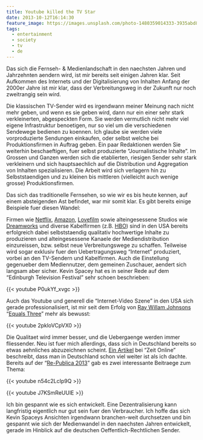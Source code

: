 ```yaml
---
title: Youtube killed the TV Star
date: 2013-10-12T16:14:30
feature_image: https://images.unsplash.com/photo-1480359014333-3935abd88252?ixlib=rb-0.3.5&q=80&fm=jpg&crop=entropy&cs=tinysrgb&w=1080&fit=max&ixid=eyJhcHBfaWQiOjExNzczfQ&s=71d8a06ea48b7e20e046d9cbe023e866
tags:
  - entertainment
  - society
  - tv
  - de
---
```


Das sich die Fernseh- & Medienlandschaft in den naechsten Jahren und Jahrzehnten aendern wird, ist mir bereits seit einigen Jahren klar. Seit Aufkommen des Internets und der Digitalisierung von Inhalten Anfang der 2000er Jahre ist mir klar, dass der Verbreitungsweg in der Zukunft nur noch zweitrangig sein wird.

Die klassischen TV-Sender wird es irgendwann meiner Meinung nach nicht mehr geben, und wenn es sie geben wird, dann nur ein einer sehr stark verkleinerten, abgespeckten Form. Sie werden vermutlich nicht mehr viel eigene Infrastruktur benoetigen, nur so viel um die verschiedenen Sendewege bedienen zu koennen. Ich glaube sie werden viele vorproduzierte Sendungen einkaufen, oder selbst welche bei Produktionsfirmen in Auftrag geben. Ein paar Redaktionen werden Sie weiterhin beschaeftigen, fuer selbst produzierte “Journalistische Inhalte”. Im Grossen und Ganzen werden sich die etablierten, riesigen Sender sehr stark verkleinern und sich hauptsaechlich auf die Distribution und Aggregation von Inhalten spezialisieren. Die Arbeit wird sich verlagern hin zu Selbststaendigen und zu kleinen bis mittleren (vielleicht auch wenige grosse) Produktionsfirmen.

Das sich das traditionelle Fernsehen, so wie wir es bis heute kennen, auf einem absteigenden Ast befindet, war mir somit klar. Es gibt bereits einige Beispiele fuer diesen Wandel:

Firmen wie [Netflix](http://articles.washingtonpost.com/2013-07-18/business/40651173_1_cable-services-national-cable-amp-cable-television), [Amazon](http://techcrunch.com/2012/12/20/amazon-to-produce-6-original-comedy-series-pilots-viewers-decide-which-shows-survive/), [Lovefilm](http://www.independent.co.uk/arts-entertainment/tv/news/a-rival-for-netflix-amazon-to-produce-five-original-tv-shows-for-lovefilm-8636478.html) sowie alteingesessene Studios wie [Dreamworks](http://online.wsj.com/news/articles/SB10001424127887323836504578551152066280698) und diverse Kabelfirmen (z.B. [HBO](http://en.wikipedia.org/wiki/HBO#Overview)) sind in den USA bereits erfolgreich dabei selbststaendig qualitativ hochwertige Inhalte zu produzieren und alteingesessene Kanaele der Mediendistribution einzureissen, bzw. selbst neue Verbreitungswege zu schaffen. Teilweise wird sogar exklusiv fuer den Uebertragungsweg “Internet” produziert, vorbei an den TV-Sendern und Kabelfirmen. Auch die Einstellung gegenueber dem Mediennutzer, dem gemeinen Zuschauer, aendert sich langsam aber sicher. Kevin Spacey hat es in seiner Rede auf dem “Edinburgh Television Festival” sehr schoen beschrieben:

{{< youtube P0ukYf_xvgc >}}

Auch das Youtube und generell die “Internet-Video Szene” in den USA sich gerade professionalisiert, ist mir seit dem Erfolg von [Ray Willam Johnsons](http://en.wikipedia.org/wiki/Ray_William_Johnson) “[Equals Three](http://www.youtube.com/playlist?list=PL6A40AB04892E2A1F)” mehr als bewusst:

{{< youtube 2pkloVCpVX0 >}}

Die Qualitaet wird immer besser, und die Uebergaenge werden immer fliessender. Neu ist fuer mich allerdings, dass sich in Deutschland bereits so etwas aehnliches abzuzeichnen scheint. [Ein Artikel](http://www.zeit.de/2013/42/jugendliche-generation-youtube-medien/komplettansicht) bei “Zeit Online” beschreibt, dass man in Deutschland schon viel weiter ist als ich dachte. Bereits auf der “[Re-Publica 2013](http://re-publica.de)” gab es zwei interessante Beitraege zum Thema:

{{< youtube n54c2LcIp9Q >}}

{{< youtube J7KSmReUUlE >}}

Ich bin gespannt wie es sich entwickelt. Eine Dezentralisierung kann langfristig eigentlich nur gut sein fuer den Verbraucher. Ich hoffe das sich Kevin Spaceys Ansichten irgendwann branchen-weit durchsetzen und bin gespannt wie sich der Medienwandel in den naechsten Jahren entwickelt, gerade im Hinblick auf die deutschen Oeffentlich-Rechtlichen Sender.
